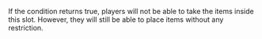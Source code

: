 If the condition returns true, players will not be able to take the items inside this slot. However, they will still be able to place items without any restriction.